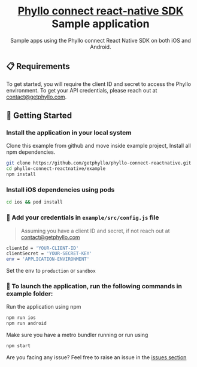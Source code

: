 <h1 align="center">
  <a href="https://docs.getphyllo.com/">
    Phyllo connect react-native SDK
  </a>
  <br>
  Sample application
</h1>
<p align="center">Sample apps using the Phyllo connect React Native SDK on both iOS and Android.</p>

## 📋 Requirements

To get started, you will require the client ID and secret to access the Phyllo environment. To get your API credentials, please reach out at contact@getphyllo.com.

## 🏁 Getting Started

### Install the application in your local system

Clone this example from github and move inside example project, Install all npm dependencies.

```bash
git clone https://github.com/getphyllo/phyllo-connect-reactnative.git
cd phyllo-connect-reactnative/example
npm install
```

### Install iOS dependencies using pods

```bash
cd ios && pod install
```

### 🔑 Add your credentials in `example/src/config.js` file

> Assuming you have a client ID and secret, if not reach out at contact@getphyllo.com

```sh
clientId = 'YOUR-CLIENT-ID'
clientSecret = 'YOUR-SECRET-KEY'
env = 'APPLICATION-ENVIRONMENT'
```

Set the env to `production` or `sandbox`

### 🚀 To launch the application, run the following commands in example folder:

Run the application using npm

```bash
npm run ios
npm run android
```

Make sure you have a metro bundler running or run using

```sh
npm start
```

Are you facing any issue? Feel free to raise an issue in the [issues section](<(https://github.com/getphyllo/phyllo-connect-reactnative/issues)>)
